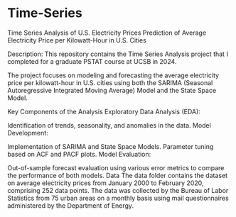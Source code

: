 # Time-Series

Time Series Analysis of U.S. Electricity Prices
Prediction of Average Electricity Price per Kilowatt-Hour in U.S. Cities

Description: This repository contains the Time Series Analysis project that I completed for a graduate PSTAT course at UCSB in 2024.

The project focuses on modeling and forecasting the average electricity price per kilowatt-hour in U.S. cities using both the SARIMA (Seasonal Autoregressive Integrated Moving Average) Model and the State Space Model.

Key Components of the Analysis
Exploratory Data Analysis (EDA):

Identification of trends, seasonality, and anomalies in the data.
Model Development:

Implementation of SARIMA and State Space Models.
Parameter tuning based on ACF and PACF plots.
Model Evaluation:

Out-of-sample forecast evaluation using various error metrics to compare the performance of both models.
Data
The data folder contains the dataset on average electricity prices from January 2000 to February 2020, comprising 252 data points. The data was collected by the Bureau of Labor Statistics from 75 urban areas on a monthly basis using mail questionnaires administered by the Department of Energy.

